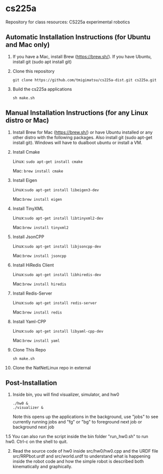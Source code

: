 # cs225a
Repository for class resources: CS225a experimental robotics

## Automatic Installation Instructions (for Ubuntu and Mac only)
1. If you have a Mac, install Brew (https://brew.sh/). If you have Ubuntu, install git (sudo apt install git)

2. Clone this repository

   ```git clone https://github.com/tmigimatsu/cs225a-dist.git cs225a.git```

3. Build the cs225a applications

   ```sh make.sh```

## Manual Installation Instructions (for any Linux distro or Mac)
1. Install Brew for Mac (https://brew.sh/) or have Ubuntu installed or any other distro with the following packages. Also install git (sudo apt-get install git). Windows will have to dualboot ubuntu or install a VM.

2. Install Cmake

   Linux: ```sudo apt-get install cmake```
   
   Mac: ```brew install cmake```
   
3. Install Eigen

   Linux:```sudo apt-get install libeigen3-dev```
    
   Mac:```brew install eigen```
    
4. Install TinyXML
 
   Linux:```sudo apt-get install libtinyxml2-dev```
    
   Mac:```brew install tinyxml2```

5. Install JsonCPP

   Linux:```sudo apt-get install libjsoncpp-dev```
    
   Mac:```brew install jsoncpp```
   
6. Install HiRedis Client

   Linux:```sudo apt-get install libhiredis-dev```
    
   Mac:```brew install hiredis```
   
7. Install Redis-Server

   Linux:```sudo apt-get install redis-server```
    
   Mac:```brew install redis```
   
8. Install Yaml-CPP

   Linux:```sudo apt-get install libyaml-cpp-dev```
    
   Mac:```brew install yaml```

9. Clone This Repo
    ```
    sh make.sh
    ```
10. Clone the NatNetLinux repo in external

## Post-Installation

1. Inside bin, you will find visualizer, simulator, and hw0
   ```
   ./hw0 &
   ./visualizer &
   ```
   Note this opens up the applications in the background, use "jobs" to see currently running jobs and "fg" or "bg" to foreground next job or background next job
   
1.5 You can also run the script inside the bin folder "run_hw0.sh" to run hw0. Ctrl-c on the shell to quit.
   
2. Read the source code of hw0 inside src/hw0/hw0.cpp and the URDF file src/RRPbot.urdf and src/world.urdf to understand what is happening inside the robot code and how the simple robot is described both kinematically and graphically.
